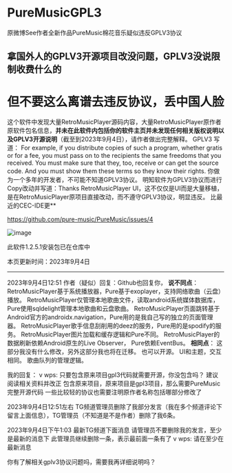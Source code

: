 # PureMusicGPL3
原微博See作者全新作品PureMusic棉花音乐疑似违反GPLV3协议

## 拿国外人的GPLV3开源项目改没问题，GPLV3没说限制收费什么的

# 但不要这么离谱去违反协议，丢中国人脸

这个软件中发现大量RetroMusicPlayer源码内容，大量RetroMusicPlayer原作者原软件包名信息，**并未在此软件内包括你的软件主页并未发现任何相关版权说明以及GPLV3开源说明**（截至到2023年9月4日），请作者做出完整解释。
GPLV3 写道：
For example, if you distribute copies of such a program, whether gratis or for a fee, you must pass on to the recipients the same freedoms that you received. You must make sure that they, too, receive or can get the source code. And you must show them these terms so they know their rights.
你做为一个多年的开发者，不可能不知道GPLV3协议。
明知软件为GPLV3协议而进行Copy改动并写道：Thanks RetroMusicPlayer UI，这不仅仅是UI而是大量移植，是在RetroMusicPlayer原项目直接改动，而不遵守GPLV3协议，明显违反。
比最近的CEC-IDE更**

https://github.com/pure-music/PureMusic/issues/4

![image](https://github.com/vwps/PureMusicGPL3/assets/143679824/3f38a72d-216e-4b86-9777-4a92247f9e4d)

此软件1.2.5.1安装包已在仓库中

本页更新时间：2023年9月4日

-------

2023年9月4日12:51
作者（疑似）回复：Github也回复你，
**说不同点**：
RetroMusicPlayer基于系统播放器，Pure基于exoplayer，支持网络歌曲（云盘）播放。
RetroMusicPlayer仅管理本地歌曲文件，读取android系统媒体数据库， Pure使用sqldelight管理本地歌曲和云盘歌曲。
RetroMusicPlayer页面跳转基于Android官方的androidx.navigation，Pure用的是我自己写的独立的页面管理器。
RetroMusicPlayer歌手信息刮削用的deez的服务，Pure用的是spodify的服务。
RetroMusicPlayer图片加载和缓存逻辑和Pure不同。
RetroMusicPlayer的数据刷新依赖Android原生的Live Observer， Pure依赖EventBus。
**相同点**： 这部分我没有什么修改，另外这部分我也将在迁移。 也可以开源。
UI和主题，交互相同。
歌曲队列的管理逻辑。

我的回复：
v wps:
只要包含原来项目gpl3代码就需要开源，你没包含吗？
建议阅读相关资料并改正
包含原来项目，原来项目是gpl3项目，那么需要PureMusic完整开源代码
一些比较轻的协议也需要注明原作者名称包括哪部分修改了

2023年9月4日12:51左右
TG频道管理员删除了我部分发言（我在多个频道评论下留言上面信息），TG管理员（不知道是不是作者）删除了我6条。

2023年9月4日下午1:03 最新TG频道下面消息
请管理员不要删除我的发言，至少是最新的消息下
此管理员继续删除一条，表示最前面一条有了
v wps:
请在至少在最新消息

你有了解相关gplv3协议问题吗，需要我再详细说明吗？
